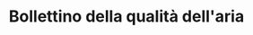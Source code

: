 ---
schema: opendataschema
title: "Bollettino della qualità dell'aria"
organization: ARPAT
notes: 'Il bollettino esce nei giorni feriali, alle 13 dal lunedì al venerdì, i dati di PM10 sono invece pubblicati tutti i giorni. I dati pubblicati hanno una validazionedi primo livello pertanto sono suscettibili di variazioni in seguito a ulteriori step della procedura di validazione.Per ogni comune della Toscana è possibile filtrare le stazioni della zona omogenea corrispondente.'
resources:
  - name: "Bollettino della qualità dell'aria"
    url: 'http://www.arpat.toscana.it/temi-ambientali/aria/qualita-aria/bollettini/feed_bollettino/regionale/PRATO'
    format: feed_rss
category:
  - Ambiente
maintainer: Matteo Tempestini
maintainer_email: mtempestini@gmail.com
license: CC BY 4.0
pubdate: 09/04/2016
---